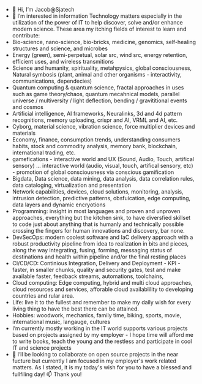 - 👋 Hi, I’m Jacob@Sjatech
- 👀 I’m interested in information Technology matters especially in the utilization of the power of IT to help discover, solve and/or enhance modern science. 
These area my itching fields of interest to learn and contribute:
- Bio-science, nano-science, bio-bricks, medicine, genomics, self-healing structures and science, and microbes
- Energy (green), semi-perpetual, solar src, wind src, energy retention, efficient uses, and wireless transmitions  
- Science and humanity, spirituality, metahpysics, global consciousness, Natural symbosis (plant, animal and other organisms - interactivity, communications, dependecies)
- Quantum computing & quantum science, fractal approaches in uses such as game theory/chaos,  quantum mecahnical models, parallel universe / multiversity / light deflection, bending / gravititional events and  cosmos
- Artificial intelligence, AI frameworks, Neuralinks, 3d and 4d pattern recognitions, memory uploading, crispr and AI, VRML and AI, etc.
- Cyborg, material science, vibration science, force multiplier devices and materials
- Economy, finance, consumption trends, understanding consumers habits, stock and commodity analysis, memory bank, blockchain, international trading, etc.
- gamefications - interactive world and UX (Sound, Audio, Touch, artifical sensory) ... interactive world (audio, visual, touch, artifical sensory, etc) - promotion of global consciousness via conscious gamification  
- Bigdata, Data science, data mining, data analysis, data correlation rules, data cataloging, virtualization and presentation
- Network capabilities, devices, cloud solutions, monitoring, analysis, intrusion detection, predictive patterns, obsfuication, edge computing, data layers and dynamic encryotions
- Programming: insight in most languages and proven and unproven approaches, everything but the kitchen sink, to have diversfied skillset to code just about anything that is humanly and technically possible crossing the fingers for human innovations and discovery, bar none.
- DevSecOps:  modern coolest software and IaC delivery approach with a robust productivity pipeline from idea to realization in bits and pieces, along the way integrating, fusing, forming, messaging status of destinations and health within pipeline and/or the final resting places
- CI/CD/CD: Continious Integration, Delivery and Deployment - KPI - faster, in smaller chunks, quality and security gates, test and make available faster, feedback streams, automations, toolchains, 
- Cloud computing: Edge computing, hybrid and multi cloud approaches, cloud resources and services, afforable cloud availablility to developing countries and rular area.
- Life: live it to the fullest and remember to make my daily wish for every living thing to have the best there can be attained.
- Hobbies:  woodwork, mechanics, family time, biking, sports, movie, international music, langauge, cultures      
- I’m currently mostly working in the IT world supports various projects based on projects assigned by my employer - I hope time will afford me to write books, teach the young and the restless and participate in cool IT and science projects 
- 💞️ I’ll be looking to collaborate on open source projects in the near fucture but currently I am focused in my employer's work related matters.
As I stated, it is my today's wish for you to have a blessed and fullfiling day!
📫  Thank you!
<!---
Sjatech/Sjatech is a ✨ special ✨ repository because its `README.md` (this file) appears on your GitHub profile.
You can click the Preview link to take a look at your changes.
--->
